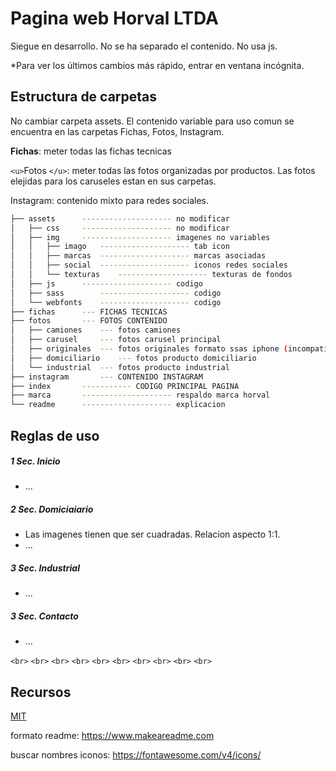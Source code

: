 # Pagina web Horval LTDA

Siegue en desarrollo. No se ha separado el contenido. No usa js.


*Para ver los últimos cambios más rápido, entrar en ventana incógnita.

## Estructura de carpetas

No cambiar carpeta assets.
El contenido variable para uso comun se encuentra en las carpetas Fichas, Fotos, Instagram.

**Fichas**: meter todas las fichas tecnicas

`<u>`Fotos `</u>`: meter todas las fotos organizadas por productos. Las fotos elejidas para los caruseles estan en sus carpetas.

Instagram: contenido mixto para redes sociales.

```bash
├── assets		-------------------- no modificar
│   ├── css		-------------------- no modificar
│   ├── img		-------------------- imagenes no variables
│   │   ├── imago	-------------------- tab icon
│   │   ├── marcas	-------------------- marcas asociadas
│   │   ├── social	-------------------- iconos redes sociales
│   │   └── texturas	-------------------- texturas de fondos
│   ├── js		-------------------- codigo
│   ├── sass		-------------------- codigo
│   └── webfonts	-------------------- codigo
├── fichas		--- FICHAS TECNICAS
├── fotos		--- FOTOS CONTENIDO
│   ├── camiones	--- fotos camiones
│   ├── carusel		--- fotos carusel principal
│   ├── originales	--- fotos originales formato ssas iphone (incompatible)
│   ├── domiciliario	--- fotos producto domiciliario
│   └── industrial	--- fotos producto industrial
├── instagram		--- CONTENIDO INSTAGRAM
├── index 		----------- CODIGO PRINCIPAL PAGINA
├── marca 		-------------------- respaldo marca horval
└── readme		-------------------- explicacion
```

## Reglas de uso

##### 1 Sec. Inicio

- ...

##### 2 Sec. Domiciaiario

- Las imagenes tienen que ser cuadradas. Relacion aspecto 1:1.
- ...

##### 3 Sec. Industrial

- ...

##### 3 Sec. Contacto

- ...

`<br>`
`<br>`
`<br>`
`<br>`
`<br>`
`<br>`
`<br>`
`<br>`
`<br>`
`<br>`

## Recursos

[MIT](https://choosealicense.com/licenses/mit/)

formato readme: https://www.makeareadme.com

buscar nombres iconos: https://fontawesome.com/v4/icons/
